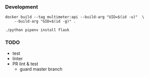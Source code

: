 ### Development
```
docker build --tag multimeter:api --build-arg "UID=$(id -u)"  \
    --build-arg "GID=$(id -g)" .

./python pipenv install flask
```
### TODO

- test
- linter
- PR lint & test
    - guard master branch

